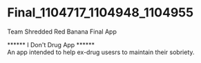 # Final_1104717_1104948_1104955
Team Shredded Red Banana Final App
 
 ****** I Don't Drug App ******
 <br>
 An app intended to help ex-drug usesrs to maintain their sobriety. 
